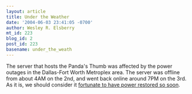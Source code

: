 ```yaml
---
layout: article
title: Under the Weather
date: '2004-06-03 23:41:05 -0700'
author: Wesley R. Elsberry
mt_id: 223
blog_id: 2
post_id: 223
basename: under_the_weath
---
```

The server that hosts the Panda's Thumb was affected by the power outages in the Dallas-Fort Worth Metroplex area. The server was offline from about 4AM on the 2nd, and went back online around 7PM on the 3rd. As it is, we should consider it [fortunate to have power restored so soon](http://www.chron.com/cs/CDA/ssistory.mpl/metropolitan/2608460).
